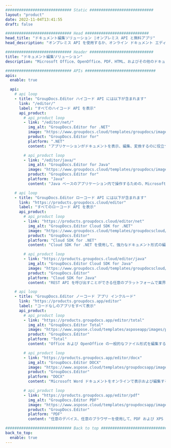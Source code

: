 ```yaml
---
############################# Static ############################
layout: "product"
date: 2022-11-04T13:41:55
draft: false

############################# Head ############################
head_title: "ドキュメント編集ソリューション |オンプレミス API と無料アプリ"
head_description: "オンプレミス API を使用するか、オンライン ドキュメント エディター アプリを使用して、Microsoft Office、OpenDocument、PDF およびその他のファイル形式のドキュメントを編集します。"

############################# Header ############################
title: "ドキュメント編集ソリューション"
description: "Microsoft Office、OpenOffice、PDF、HTML、およびその他のドキュメント ファイル形式を操作するためのドキュメント エディター。"

############################# APIs ###############################
apis:
  enable: true

  api:
    # api loop
    - title: "GroupDocs.Editor ハイコード API には以下が含まれます"
      link: "/editor/"
      label: "すべてのハイコード API を表示"
      api_product:
        # api_product loop
        - link: "/editor/net/"
          img_alt: "GroupDocs.Editor for .NET"
          image: "https://www.groupdocs.cloud/templates/groupdocs/images/product-logos/groupdocs-editor-net.png"
          product: "GroupDocs.Editor for"
          platform: ".NET"
          content: "アプリケーションがドキュメントを表示、編集、変換するのに役立つオンプレミス .NET API。"

        # api_product loop
        - link: "/editor/java/"
          img_alt: "GroupDocs.Editor for Java"
          image: "https://www.groupdocs.cloud/templates/groupdocs/images/product-logos/groupdocs-editor-java.png"
          product: "GroupDocs.Editor for"
          platform: "Java"
          content: "Java ベースのアプリケーション内で操作するための、Microsoft Office、OpenOffice、HTML、およびその他のドキュメント用のドキュメント編集 API。"

    # api loop
    - title: "GroupDocs.Editor ローコード API には以下が含まれます"
      link: "https://products.groupdocs.cloud/editor"
      label: "すべてのローコード API を表示"
      api_product:
        # api_product loop
        - link: "https://products.groupdocs.cloud/editor/net"
          img_alt: "GroupDocs.Editor Cloud SDK for .NET"
          image: "https://www.groupdocs.cloud/templates/groupdocscloud/images/sdk/272x272/groupdocs_editor-for-net.png"
          product: "GroupDocs.Editor"
          platform: "Cloud SDK for .NET"
          content: "Cloud SDK for .NET を使用して、強力なドキュメント形式の編集機能を .NET アプリケーションに追加します。 MS Office、Web、および XML ドキュメントを編集します。"

        # api_product loop
        - link: "https://products.groupdocs.cloud/editor/java"
          img_alt: "GroupDocs.Editor Cloud SDK for Java"
          image: "https://www.groupdocs.cloud/templates/groupdocscloud/images/sdk/272x272/groupdocs_editor-for-java.png"
          product: "GroupDocs.Editor"
          platform: "Cloud SDK for Java"
          content: "REST API を呼び出すことができる任意のプラットフォームで業界標準のドキュメント ファイル形式を編集するための Java アプリケーション用の高度なドキュメント エディター SDK。"

    # api loop
    - title: "GroupDocs.Editor ノーコード アプリ インクルード"
      link: "https://products.groupdocs.app/editor"
      label: "コードなしのアプリをすべて表示"
      api_product:
        # api_product loop
        - link: "https://products.groupdocs.app/editor/total"
          img_alt: "GroupDocs.Editor Total"
          image: "https://www.aspose.cloud/templates/asposeapp/images/products/logo/aspose_editor-app.png"
          product: "GroupDocs.Editor"
          platform: "Total"
          content: "Office および OpenOffice の一般的なファイル形式を編集するための Web ベースの無料オンライン アプリ。"

        # api_product loop
        - link: "https://products.groupdocs.app/editor/docx"
          img_alt: "GroupDocs.Editor DOCX"
          image: "https://www.aspose.cloud/templates/groupdocsapp/images/products/logo/groupdocs_words-app.png"
          product: "GroupDocs.Editor"
          platform: "DOCX"
          content: "Microsoft Word ドキュメントをオンラインで表示および編集するための無料のエディター アプリ。"

        # api_product loop
        - link: "https://products.groupdocs.app/editor/pdf"
          img_alt: "GroupDocs.Editor PDF"
          image: "https://www.aspose.cloud/templates/groupdocsapp/images/products/logo/groupdocs_pdf-app.png"
          product: "GroupDocs.Editor"
          platform: "PDF"
          content: "任意のデバイス、任意のブラウザーを使用して、PDF および XPS ドキュメントを表示または編集します。"

############################# Back to top ###############################
back_to_top:
  enable: true
---
```

